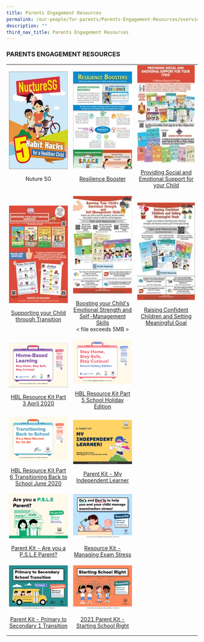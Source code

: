 ```yaml
---
title: Parents Engagement Resources
permalink: /our-people/for-parents/Parents-Engagement-Resources/overview/
description: ""
third_nav_title: Parents Engagement Resources
---
```

### PARENTS ENGAGEMENT RESOURCES

<table>
	<tr>
		<td width="183px">
			<img src="/images/Nurture.jpg"
					 style="height:256px;
											width:183px"/> 
			<br>
			<p align="center">
				Nuture SG
			</p>
		</td>
		<td width="183px">
			<img src="/images/resilience.jpg"
					 style="height:256px;
											width:183px"/>
			<br>
			<p align="center">
				<a href="/files/Resilience%20booster.pdf">
					Resilience Booster
				</a>
			</p>
		</td>
		<td>
			<img src="/images/procideing.jpg"
					 style="height:256px;
											width:183px"/> 
			<br>
			<p align="center">
				<a href="/files/Providing.pdf">
					Providing Social and Emotional Support for your Child
				</a>
			</p>
		</td>
	</tr>
	<tr>
		<td>
			<img src="/images/support.jpg"
					 style="height:256px;
											width:183px"/> 
			<br>
			<p align="center">
				<a href="/files/Supporting.pdf">
					Supporting your Child through Transition
				</a>
			</p>
		</td>
		<td>
			<img src="/images/boosting.jpg"
					 style="height:256px;
											width:183px"/> 
			<br>
			<p align="center">
				<a href="https://bendemeerpri.moe.edu.sg/qql/slot/u740/2019%20Letter%20to%20Parents/PE_poster%202.pdf">
					Boosting your Child's Emotional Strength and Self-Management Skills
				</a> 
				<br> 
				< file exceeds 5MB >
			</p>
		</td>
		<td width="183px">
			<img src="/images/raising.jpg"
					 style="height:256px;
											width:183px"/> 
			<br>
			<p align="center">
				<a href="/files/PE_poster%203.pdf">
					Raising Confident Children and Setting Meaningful Goal
				</a>
			</p>
		</td>
	</tr>
	<tr>
		<td>
			<img src="/images/HBL%20Part%203%20Cover%20Page.jpg"/> 
			<br>
			<p align="center">
				<a href="/files/Resource%20Kit%20-%20HBL%20(Part%203).pdf">
					HBL Resource Kit Part 3 April 2020
				</a>
			</p>
		</td>
		<td>
			<img src="/images/HBL%20Part%205%20Cover%20Page.jpg"/> 
			<br>
			<p align="center">
				<a href="/files/Resource%20Kit%20-%20School%20Holiday%20Edition.pdf">
					HBL Resource Kit Part 5 School Holiday Edition
				</a>
			</p>
		</td>
	</tr>
	<tr>
		<td>
			<img src="/images/HBL%20Part%206%20Cover%20Page.jpg"/> 
			<br>
			<p align="center">
				<a href="/files/Resource%20Kit%20-%20Parent%20Kit%20-%20Back%20to%20School%20(Updated-final).pdf">
					HBL Resource Kit Part 6  Transitioning Back to School June 2020
				</a>
			</p>
		</td>
		<td>
			<img src="/images/MyIndpLearner.jpg"/> 
			<br>
			<p align="center">
				<a href="/files/Resource%20Kit%20-%20Parent%20Kit%20-%20My%20Independent%20Learner.pdf">
					Parent Kit - My Independent Learner
				</a>
			</p>
		</td>
	</tr>
	<tr>
		<td>
			<img src="/images/psleparent.jpg"/> 
			<br>
			<p align="center">
				<a href="/files/Resource%20Kit%20-%20Are%20you%20a%20PSLE%20parent.pdf">
					Parent Kit - Are you a P.S.L.E Parent?
				</a>
			</p>
		</td>
		<td>
			<img src="/images/DnD_exam.jpg"/> <br>
			<p align="center">
				<a href="/files/Resource%20Kit%20-%20Parent%20Kit%20-%20Manage%20Examination%20Stress.pdf">
					Resource Kit - Managing Exam Stress
				</a>
			</p>
		</td>
	</tr>
	<tr>
		<td>
			<img src="/images/P%20to%20S1%20transition.jpg"/> 
			<br>
			<p align="center">
				<a href="/files/Resource%20Kit%20-%20Parent%20Kit%20-%20Primary%20to%20Secondary%20Transition.pdf">
					Parent Kit - Primary to Secondary 1 Transition
				</a>
			</p>
		</td>
		<td>
			<img src="/images/Parent%20Kit%202021_1.jpg"/> <br>
			<p align="center">
				<a href="/files/Parent%20Kit%20-%20Starting%20School%20Right%20Jan%202020.pdf">
					2021 Parent Kit - Starting School Right
				</a>
			</p>
		</td>
	</tr>
</table>
	